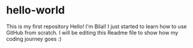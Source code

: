 # hello-world
This is my first repository
Hello! I'm Bilal! I just started to learn how to use GitHub from scratch. I will be editing this Readme file to show how my coding journey goes :)
